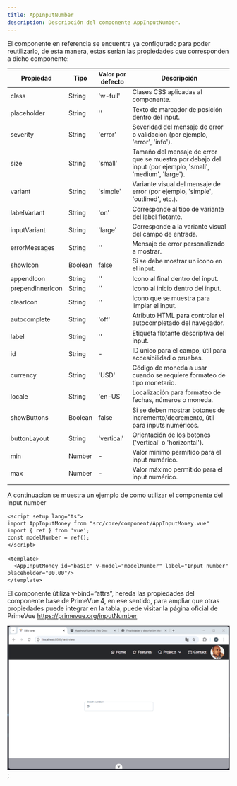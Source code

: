 ```yaml
---
title: AppInputNumber
description: Descripción del componente AppInputNumber.
---
```


El componente en referencia se encuentra ya configurado para poder reutilizarlo, de esta manera, estas serían las propiedades que corresponden a dicho componente:

| Propiedad        | Tipo    | Valor por defecto | Descripción                                                                                                |
| ---------------- | ------- | ----------------- | ---------------------------------------------------------------------------------------------------------- |
| class            | String  | 'w-full'          | Clases CSS aplicadas al componente.                                                                        |
| placeholder      | String  | ''                | Texto de marcador de posición dentro del input.                                                            |
| severity         | String  | 'error'           | Severidad del mensaje de error o validación (por ejemplo, 'error', 'info').                                |
| size             | String  | 'small'           | Tamaño del mensaje de error que se muestra por debajo del input (por ejemplo, 'small', 'medium', 'large'). |
| variant          | String  | 'simple'          | Variante visual del mensaje de error (por ejemplo, 'simple', 'outlined', etc.).                            |
| labelVariant     | String  | 'on'              | Corresponde al tipo de variante del label flotante.                                                        |
| inputVariant     | String  | 'large'           | Corresponde a la variante visual del campo de entrada.                                                     |
| errorMessages    | String  | ''                | Mensaje de error personalizado a mostrar.                                                                  |
| showIcon         | Boolean | false             | Si se debe mostrar un icono en el input.                                                                   |
| appendIcon       | String  | ''                | Icono al final dentro del input.                                                                           |
| prependInnerIcon | String  | ''                | Icono al inicio dentro del input.                                                                          |
| clearIcon        | String  | ''                | Icono que se muestra para limpiar el input.                                                                |
| autocomplete     | String  | 'off'             | Atributo HTML para controlar el autocompletado del navegador.                                              |
| label            | String  | ''                | Etiqueta flotante descriptiva del input.                                                                   |
| id               | String  | -                 | ID único para el campo, útil para accesibilidad o pruebas.                                                 |etc.                                       |
| currency         | String  | 'USD'             | Código de moneda a usar cuando se requiere formateo de tipo monetario.                                     |
| locale           | String  | 'en-US'           | Localización para formateo de fechas, números o moneda.                                                    |
| showButtons      | Boolean | false             | Si se deben mostrar botones de incremento/decremento, útil para inputs numéricos.                          |
| buttonLayout     | String  | 'vertical'        | Orientación de los botones ('vertical' o 'horizontal').                                                    |
| min              | Number  | -                 | Valor mínimo permitido para el input numérico.                                                             |
| max              | Number  | -                 | Valor máximo permitido para el input numérico.                                                             |
|  |

A continuacion se muestra un ejemplo de como utilizar el componente del input number

```
<script setup lang="ts">
import AppInputMoney from "src/core/component/AppInputMoney.vue"
import { ref } from 'vue';
const modelNumber = ref();
</script>

<template>
  <AppInputMoney id="basic" v-model="modelNumber" label="Input number" placeholder="00.00"/>
</template>

```

El componente útiliza v-bind=“attrs”, hereda las propiedades del componente base de PrimeVue 4, en ese sentido, para ampliar que otras propiedades puede integrar en la tabla, puede visitar la página oficial de PrimeVue https://primevue.org/inputNumber

![AppInputNumber](../../../assets/AppInputNumber.gif);
